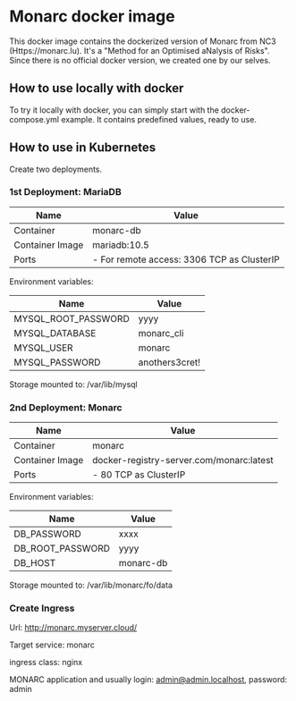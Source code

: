 # Monarc docker image
This docker image contains the dockerized version of Monarc from NC3 (Https://monarc.lu).
It's a "Method for an Optimised aNalysis of Risks".
Since there is no official docker version, we created one by our selves.

## How to use locally with docker
To try it locally with docker, you can simply start with the docker-compose.yml example. It contains predefined values, ready to use.

## How to use in Kubernetes

Create two deployments.

### 1st Deployment: MariaDB
|Name     |Value|
|---------|----------|
|Container| monarc-db|
|Container Image|mariadb:10.5|
|Ports|- For remote access: 3306 TCP as ClusterIP|

Environment variables:

|Name|Value|
|-|-|
|MYSQL_ROOT_PASSWORD|yyyy|
|MYSQL_DATABASE|monarc_cli|
|MYSQL_USER|monarc|
|MYSQL_PASSWORD|anothers3cret!|

Storage mounted to: /var/lib/mysql

### 2nd Deployment: Monarc
|Name     |Value|
|---------|----------|
|Container| monarc|
|Container Image|docker-registry-server.com/monarc:latest|
|Ports|- 80 TCP as ClusterIP|


Environment variables:

|Name|Value|
|-|-|
|DB_PASSWORD|xxxx|
|DB_ROOT_PASSWORD|yyyy|
|DB_HOST|monarc-db|

Storage mounted to: /var/lib/monarc/fo/data

### Create Ingress
Url: http://monarc.myserver.cloud/

Target service: monarc

ingress class: nginx

MONARC application and usually login: admin@admin.localhost, password: admin
